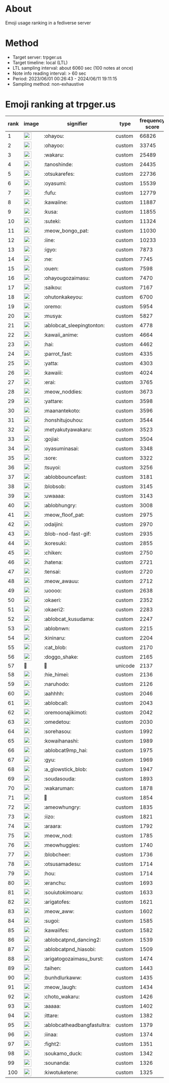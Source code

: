 # About
Emoji usage ranking in a fediverse server

# Method
- Target server: trpger.us
- Target timeline: local (LTL)
- LTL sampling interval: about 6060 sec (100 notes at once)
- Note info reading interval: > 60 sec
- Period: 2023/06/01 00:26:43 - 2024/06/11 19:11:15 
- Sampling method: non-exhaustive

# Emoji ranking at trpger.us

|rank|image|signifier|type|frequency score|
|----|----|----|----|----|
|1|<img height="24" src="https://trpger.us/emoji/ohayou.webp">|:ohayou:|custom|66826|
|2|<img height="24" src="https://trpger.us/emoji/ohayoo.webp">|:ohayoo:|custom|33745|
|3|<img height="24" src="https://trpger.us/emoji/wakaru.webp">|:wakaru:|custom|25489|
|4|<img height="24" src="https://trpger.us/emoji/tanoshinde.webp">|:tanoshinde:|custom|24435|
|5|<img height="24" src="https://trpger.us/emoji/otsukarefes.webp">|:otsukarefes:|custom|22736|
|6|<img height="24" src="https://trpger.us/emoji/oyasumi.webp">|:oyasumi:|custom|15539|
|7|<img height="24" src="https://trpger.us/emoji/fufu.webp">|:fufu:|custom|12779|
|8|<img height="24" src="https://trpger.us/emoji/kawaiine.webp">|:kawaiine:|custom|11887|
|9|<img height="24" src="https://trpger.us/emoji/kusa.webp">|:kusa:|custom|11855|
|10|<img height="24" src="https://trpger.us/emoji/suteki.webp">|:suteki:|custom|11324|
|11|<img height="24" src="https://trpger.us/emoji/meow_bongo_pat.webp">|:meow_bongo_pat:|custom|11030|
|12|<img height="24" src="https://trpger.us/emoji/iine.webp">|:iine:|custom|10233|
|13|<img height="24" src="https://trpger.us/emoji/igyo.webp">|:igyo:|custom|7873|
|14|<img height="24" src="https://trpger.us/emoji/ne.webp">|:ne:|custom|7745|
|15|<img height="24" src="https://trpger.us/emoji/ouen.webp">|:ouen:|custom|7598|
|16|<img height="24" src="https://trpger.us/emoji/ohayougozaimasu.webp">|:ohayougozaimasu:|custom|7470|
|17|<img height="24" src="https://trpger.us/emoji/saikou.webp">|:saikou:|custom|7167|
|18|<img height="24" src="https://trpger.us/emoji/ohutonkakeyou.webp">|:ohutonkakeyou:|custom|6700|
|19|<img height="24" src="https://trpger.us/emoji/oremo.webp">|:oremo:|custom|5954|
|20|<img height="24" src="https://trpger.us/emoji/musya.webp">|:musya:|custom|5827|
|21|<img height="24" src="https://trpger.us/emoji/ablobcat_sleepingtonton.webp">|:ablobcat_sleepingtonton:|custom|4778|
|22|<img height="24" src="https://trpger.us/emoji/kawaii_anime.webp">|:kawaii_anime:|custom|4664|
|23|<img height="24" src="https://trpger.us/emoji/hai.webp">|:hai:|custom|4462|
|24|<img height="24" src="https://trpger.us/emoji/parrot_fast.webp">|:parrot_fast:|custom|4335|
|25|<img height="24" src="https://trpger.us/emoji/yatta.webp">|:yatta:|custom|4303|
|26|<img height="24" src="https://trpger.us/emoji/kawaiii.webp">|:kawaiii:|custom|4024|
|27|<img height="24" src="https://trpger.us/emoji/erai.webp">|:erai:|custom|3765|
|28|<img height="24" src="https://trpger.us/emoji/meow_noddies.webp">|:meow_noddies:|custom|3673|
|29|<img height="24" src="https://trpger.us/emoji/yattare.webp">|:yattare:|custom|3598|
|30|<img height="24" src="https://trpger.us/emoji/maanantekoto.webp">|:maanantekoto:|custom|3596|
|31|<img height="24" src="https://trpger.us/emoji/honshitujouhou.webp">|:honshitujouhou:|custom|3544|
|32|<img height="24" src="https://trpger.us/emoji/metyakutyawakaru.webp">|:metyakutyawakaru:|custom|3523|
|33|<img height="24" src="https://trpger.us/emoji/gojiai.webp">|:gojiai:|custom|3504|
|34|<img height="24" src="https://trpger.us/emoji/oyasuminasai.webp">|:oyasuminasai:|custom|3348|
|35|<img height="24" src="https://trpger.us/emoji/sore.webp">|:sore:|custom|3322|
|36|<img height="24" src="https://trpger.us/emoji/tsuyoi.webp">|:tsuyoi:|custom|3256|
|37|<img height="24" src="https://trpger.us/emoji/ablobbouncefast.webp">|:ablobbouncefast:|custom|3181|
|38|<img height="24" src="https://trpger.us/emoji/blobsob.webp">|:blobsob:|custom|3145|
|39|<img height="24" src="https://trpger.us/emoji/uwaaaa.webp">|:uwaaaa:|custom|3143|
|40|<img height="24" src="https://trpger.us/emoji/ablobhungry.webp">|:ablobhungry:|custom|3008|
|41|<img height="24" src="https://trpger.us/emoji/meow_floof_pat.webp">|:meow_floof_pat:|custom|2975|
|42|<img height="24" src="https://trpger.us/emoji/odaijini.webp">|:odaijini:|custom|2970|
|43|<img height="24" src="https://trpger.us/emoji/blob-nod-fast-gif.webp">|:blob-nod-fast-gif:|custom|2935|
|44|<img height="24" src="https://trpger.us/emoji/koresuki.webp">|:koresuki:|custom|2855|
|45|<img height="24" src="https://trpger.us/emoji/chiken.webp">|:chiken:|custom|2750|
|46|<img height="24" src="https://trpger.us/emoji/hatena.webp">|:hatena:|custom|2721|
|47|<img height="24" src="https://trpger.us/emoji/tensai.webp">|:tensai:|custom|2720|
|48|<img height="24" src="https://trpger.us/emoji/meow_awauu.webp">|:meow_awauu:|custom|2712|
|49|<img height="24" src="https://trpger.us/emoji/uoooo.webp">|:uoooo:|custom|2638|
|50|<img height="24" src="https://trpger.us/emoji/okaeri.webp">|:okaeri:|custom|2352|
|51|<img height="24" src="https://trpger.us/emoji/okaeri2.webp">|:okaeri2:|custom|2283|
|52|<img height="24" src="https://trpger.us/emoji/ablobcat_kusudama.webp">|:ablobcat_kusudama:|custom|2247|
|53|<img height="24" src="https://trpger.us/emoji/ablobnwn.webp">|:ablobnwn:|custom|2215|
|54|<img height="24" src="https://trpger.us/emoji/kininaru.webp">|:kininaru:|custom|2204|
|55|<img height="24" src="https://trpger.us/emoji/cat_blob.webp">|:cat_blob:|custom|2170|
|56|<img height="24" src="https://trpger.us/emoji/doggo_shake.webp">|:doggo_shake:|custom|2165|
|57|🍮|🍮|unicode|2137|
|58|<img height="24" src="https://trpger.us/emoji/hie_himei.webp">|:hie_himei:|custom|2136|
|59|<img height="24" src="https://trpger.us/emoji/naruhodo.webp">|:naruhodo:|custom|2126|
|60|<img height="24" src="https://trpger.us/emoji/aahhhh.webp">|:aahhhh:|custom|2046|
|61|<img height="24" src="https://trpger.us/emoji/ablobcall.webp">|:ablobcall:|custom|2043|
|62|<img height="24" src="https://trpger.us/emoji/oremoonajikimoti.webp">|:oremoonajikimoti:|custom|2042|
|63|<img height="24" src="https://trpger.us/emoji/omedetou.webp">|:omedetou:|custom|2030|
|64|<img height="24" src="https://trpger.us/emoji/sorehasou.webp">|:sorehasou:|custom|1992|
|65|<img height="24" src="https://trpger.us/emoji/kowaihanashi.webp">|:kowaihanashi:|custom|1989|
|66|<img height="24" src="https://trpger.us/emoji/ablobcat9mp_hai.webp">|:ablobcat9mp_hai:|custom|1975|
|67|<img height="24" src="https://trpger.us/emoji/gyu.webp">|:gyu:|custom|1969|
|68|<img height="24" src="https://trpger.us/emoji/a_glowstick_blob.webp">|:a_glowstick_blob:|custom|1947|
|69|<img height="24" src="https://trpger.us/emoji/soudasouda.webp">|:soudasouda:|custom|1893|
|70|<img height="24" src="https://trpger.us/emoji/wakaruman.webp">|:wakaruman:|custom|1878|
|71|<img height="24" src="https://trpger.us/emoji/birthday.webp">|:birthday:|custom|1854|
|72|<img height="24" src="https://trpger.us/emoji/ameowhungry.webp">|:ameowhungry:|custom|1835|
|73|<img height="24" src="https://trpger.us/emoji/iizo.webp">|:iizo:|custom|1821|
|74|<img height="24" src="https://trpger.us/emoji/araara.webp">|:araara:|custom|1792|
|75|<img height="24" src="https://trpger.us/emoji/meow_nod.webp">|:meow_nod:|custom|1785|
|76|<img height="24" src="https://trpger.us/emoji/meowhuggies.webp">|:meowhuggies:|custom|1740|
|77|<img height="24" src="https://trpger.us/emoji/blobcheer.webp">|:blobcheer:|custom|1736|
|78|<img height="24" src="https://trpger.us/emoji/otsusamadesu.webp">|:otsusamadesu:|custom|1714|
|79|<img height="24" src="https://trpger.us/emoji/hou.webp">|:hou:|custom|1714|
|80|<img height="24" src="https://trpger.us/emoji/eranchu.webp">|:eranchu:|custom|1693|
|81|<img height="24" src="https://trpger.us/emoji/souiutokimoaru.webp">|:souiutokimoaru:|custom|1633|
|82|<img height="24" src="https://trpger.us/emoji/arigatofes.webp">|:arigatofes:|custom|1621|
|83|<img height="24" src="https://trpger.us/emoji/meow_aww.webp">|:meow_aww:|custom|1602|
|84|<img height="24" src="https://trpger.us/emoji/sugoi.webp">|:sugoi:|custom|1585|
|85|<img height="24" src="https://trpger.us/emoji/kawaiifes.webp">|:kawaiifes:|custom|1582|
|86|<img height="24" src="https://trpger.us/emoji/ablobcatpnd_dancing2.webp">|:ablobcatpnd_dancing2:|custom|1539|
|87|<img height="24" src="https://trpger.us/emoji/ablobcatpnd_hiasobi.webp">|:ablobcatpnd_hiasobi:|custom|1509|
|88|<img height="24" src="https://trpger.us/emoji/arigatogozaimasu_burst.webp">|:arigatogozaimasu_burst:|custom|1474|
|89|<img height="24" src="https://trpger.us/emoji/taihen.webp">|:taihen:|custom|1443|
|90|<img height="24" src="https://trpger.us/emoji/bunhdlurkaww.webp">|:bunhdlurkaww:|custom|1435|
|91|<img height="24" src="https://trpger.us/emoji/meow_laugh.webp">|:meow_laugh:|custom|1434|
|92|<img height="24" src="https://trpger.us/emoji/choto_wakaru.webp">|:choto_wakaru:|custom|1426|
|93|<img height="24" src="https://trpger.us/emoji/aaaaa.webp">|:aaaaa:|custom|1402|
|94|<img height="24" src="https://trpger.us/emoji/ittare.webp">|:ittare:|custom|1382|
|95|<img height="24" src="https://trpger.us/emoji/ablobcatheadbangfastultra.webp">|:ablobcatheadbangfastultra:|custom|1379|
|96|<img height="24" src="https://trpger.us/emoji/iinaa.webp">|:iinaa:|custom|1374|
|97|<img height="24" src="https://trpger.us/emoji/fight2.webp">|:fight2:|custom|1351|
|98|<img height="24" src="https://trpger.us/emoji/soukamo_duck.webp">|:soukamo_duck:|custom|1342|
|99|<img height="24" src="https://trpger.us/emoji/sounanda.webp">|:sounanda:|custom|1326|
|100|<img height="24" src="https://trpger.us/emoji/kiwotuketene.webp">|:kiwotuketene:|custom|1325|

